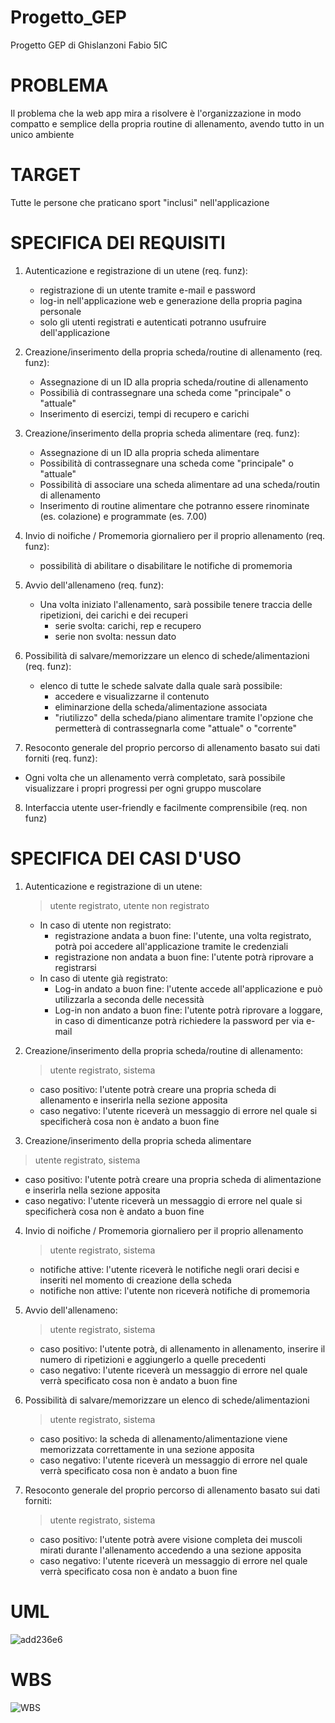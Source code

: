 
# Progetto_GEP
Progetto GEP di Ghislanzoni Fabio 5IC

# PROBLEMA
Il problema che la web app mira a risolvere è l'organizzazione in modo compatto e semplice della propria routine di allenamento, avendo tutto in un unico ambiente

# TARGET 
Tutte le persone che praticano sport "inclusi" nell'applicazione

# SPECIFICA DEI REQUISITI

1. Autenticazione e registrazione di un utene (req. funz):
   - registrazione di un utente tramite e-mail e password
   - log-in nell'applicazione web e generazione della propria pagina personale
   - solo gli utenti registrati e autenticati potranno usufruire dell'applicazione
     
2. Creazione/inserimento della propria scheda/routine di allenamento (req. funz):
   - Assegnazione di un ID alla propria scheda/routine di allenamento
   - Possibilià di contrassegnare una scheda come "principale" o "attuale"
   - Inserimento di esercizi, tempi di recupero e carichi

3. Creazione/inserimento della propria scheda alimentare (req. funz):
   - Assegnazione di un ID alla propria scheda alimentare
   - Possibilità di contrassegnare una scheda come "principale" o "attuale"
   - Possibilità di associare una scheda alimentare ad una scheda/routin di allenamento
   - Inserimento di routine alimentare che potranno essere rinominate (es. colazione) e programmate (es. 7.00)

4. Invio di noifiche / Promemoria giornaliero per il proprio allenamento (req. funz):
   - possibilità di abilitare o disabilitare le notifiche di promemoria
  
5. Avvio dell'allenameno (req. funz):
   - Una volta iniziato l'allenamento, sarà possibile tenere traccia delle ripetizioni, dei carichi e dei recuperi
     - serie svolta: carichi, rep e recupero
     - serie non svolta: nessun dato

6. Possibilità di salvare/memorizzare un elenco di schede/alimentazioni (req. funz):
   - elenco di tutte le schede salvate dalla quale sarà possibile:
     - accedere e visualizzarne il contenuto
     - eliminarzione della scheda/alimentazione associata
     - "riutilizzo" della scheda/piano alimentare tramite l'opzione che permetterà di contrassegnarla come "attuale" o "corrente"

7. Resoconto generale del proprio percorso di allenamento basato sui dati forniti (req. funz):
 - Ogni volta che un allenamento verrà completato, sarà possibile visualizzare i propri progressi per ogni gruppo muscolare

8. Interfaccia utente user-friendly e facilmente comprensibile (req. non funz)

# SPECIFICA DEI CASI D'USO

1. Autenticazione e registrazione di un utene:
   > utente registrato, utente non registrato
   - In caso di utente non registrato:
     - registrazione andata a buon fine: l'utente, una volta registrato, potrà poi accedere all'applicazione tramite le credenziali
     - registrazione non andata a buon fine: l'utente potrà riprovare a registrarsi
   - In caso di utente già registrato:
     - Log-in andato a buon fine: l'utente accede all'applicazione e può utilizzarla a seconda delle necessità
     - Log-in non andato a buon fine: l'utente potrà riprovare a loggare, in caso di dimenticanze potrà richiedere la password per via e-        mail
2. Creazione/inserimento della propria scheda/routine di allenamento:
   > utente registrato, sistema
   - caso positivo: l'utente potrà creare una propria scheda di allenamento e inserirla nella sezione apposita
   - caso negativo: l'utente riceverà un messaggio di errore nel quale si specificherà cosa non è andato a buon fine

3. Creazione/inserimento della propria scheda alimentare
  > utente registrato, sistema
   - caso positivo: l'utente potrà creare una propria scheda di alimentazione e inserirla nella sezione apposita
   - caso negativo: l'utente riceverà un messaggio di errore nel quale si specificherà cosa non è andato a buon fine
  
4. Invio di noifiche / Promemoria giornaliero per il proprio allenamento
   > utente registrato, sistema
   - notifiche attive: l'utente riceverà le notifiche negli orari decisi e inseriti nel momento di creazione della scheda
   - notifiche non attive: l'utente non riceverà notifiche di promemoria

5. Avvio dell'allenameno:
   > utente registrato, sistema
   - caso positivo: l'utente potrà, di allenamento in allenamento, inserire il numero di ripetizioni e aggiungerlo a quelle precedenti
   - caso negativo: l'utente riceverà un messaggio di errore nel quale verrà specificato cosa non è andato a buon fine

6. Possibilità di salvare/memorizzare un elenco di schede/alimentazioni
    > utente registrato, sistema
   - caso positivo: la scheda di allenamento/alimentazione viene memorizzata correttamente in una sezione apposita
   - caso negativo: l'utente riceverà un messaggio di errore nel quale verrà specificato cosa non è andato a buon fine
  
7. Resoconto generale del proprio percorso di allenamento basato sui dati forniti:
    > utente registrato, sistema
   - caso positivo: l'utente potrà avere visione completa dei muscoli mirati durante l'allenamento accedendo a una sezione apposita
   - caso negativo: l'utente riceverà un messaggio di errore nel quale verrà specificato cosa non è andato a buon fine
  
# UML

![add236e6](https://github.com/FabioGhislanzoni/Progetto_GEP/assets/101174856/91b75527-97de-4e57-9ad0-1550e30c9730)

# WBS

![WBS](https://github.com/FabioGhislanzoni/Progetto_GEP/assets/101174856/d799b130-28d0-448e-8c47-cc36f2ce3b23)

